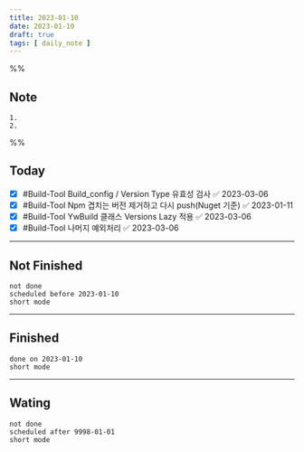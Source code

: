 ```yaml
---
title: 2023-01-10
date: 2023-01-10
draft: true
tags: [ daily_note ]
---
```


%%

## Note

    1. 
    2.

%%

## Today

- [x] #Build-Tool Build_config / Version Type 유효성 검사 ✅ 2023-03-06
- [x] #Build-Tool Npm 겹치는 버전 제거하고 다시 push(Nuget 기준) ✅ 2023-01-11
- [x] #Build-Tool YwBuild 클래스 Versions Lazy 적용 ✅ 2023-03-06
- [x] #Build-Tool 나머지 예외처리 ✅ 2023-03-06

---

## Not Finished

```tasks
not done
scheduled before 2023-01-10
short mode
```

---

## Finished

```tasks
done on 2023-01-10
short mode
```

---

## Wating

```tasks
not done
scheduled after 9998-01-01
short mode
```
